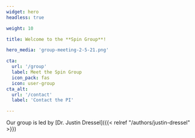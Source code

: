 ```yaml
---
widget: hero
headless: true  

weight: 10  

title: Welcome to the **Spin Group**!

hero_media: 'group-meeting-2-5-21.png'

cta:
  url: '/group'
  label: Meet the Spin Group
  icon_pack: fas
  icon: user-group
cta_alt:
  url: '/contact'
  label: 'Contact the PI'

---
```


Our group is led by [Dr. Justin Dressel]({{< relref "/authors/justin-dressel" >}})

<br/>
